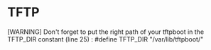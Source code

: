 # TFTP
[WARNING] Don't forget to put the right path of your tftpboot in the TFTP_DIR constant (line 25) : #define TFTP_DIR "/var/lib/tftpboot/"
